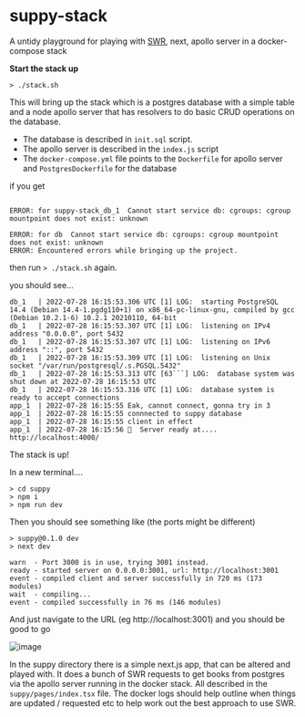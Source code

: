 # suppy-stack
A untidy playground for playing with [SWR](https://swr.vercel.app/), next, apollo server in a docker-compose stack

**Start the stack up**

```> ./stack.sh```

This will bring up the stack which is a postgres database with a simple table and a node apollo server that has resolvers to do
basic CRUD operations on the database.

* The database is described in ```init.sql``` script. 
* The apollo server is described in the ```index.js``` script
* The ```docker-compose.yml``` file points to the ```Dockerfile``` for apollo server and ```PostgresDockerfile``` for the database

if you get
```Creating suppy-stack_db_1 ... error

ERROR: for suppy-stack_db_1  Cannot start service db: cgroups: cgroup mountpoint does not exist: unknown

ERROR: for db  Cannot start service db: cgroups: cgroup mountpoint does not exist: unknown
ERROR: Encountered errors while bringing up the project.
```

then run ```> ./stack.sh``` again.

you should see...

```
db_1   | 2022-07-28 16:15:53.306 UTC [1] LOG:  starting PostgreSQL 14.4 (Debian 14.4-1.pgdg110+1) on x86_64-pc-linux-gnu, compiled by gcc (Debian 10.2.1-6) 10.2.1 20210110, 64-bit
db_1   | 2022-07-28 16:15:53.307 UTC [1] LOG:  listening on IPv4 address "0.0.0.0", port 5432
db_1   | 2022-07-28 16:15:53.307 UTC [1] LOG:  listening on IPv6 address "::", port 5432
db_1   | 2022-07-28 16:15:53.309 UTC [1] LOG:  listening on Unix socket "/var/run/postgresql/.s.PGSQL.5432"
db_1   | 2022-07-28 16:15:53.313 UTC [63```] LOG:  database system was shut down at 2022-07-28 16:15:53 UTC
db_1   | 2022-07-28 16:15:53.316 UTC [1] LOG:  database system is ready to accept connections
app_1  | 2022-07-28 16:15:55 Eak, cannot connect, gonna try in 3
app_1  | 2022-07-28 16:15:55 connnected to suppy database
app_1  | 2022-07-28 16:15:55 client in effect 
app_1  | 2022-07-28 16:15:56 🚀  Server ready at....  http://localhost:4000/
```

The stack is up!

In a new terminal....
```
> cd suppy
> npm i
> npm run dev
```

Then you should see something like (the ports might be different)
```
> suppy@0.1.0 dev
> next dev

warn  - Port 3000 is in use, trying 3001 instead.
ready - started server on 0.0.0.0:3001, url: http://localhost:3001
event - compiled client and server successfully in 720 ms (173 modules)
wait  - compiling...
event - compiled successfully in 76 ms (146 modules)
```

And just navigate to the URL (eg http://localhost:3001) and you should be good to go

![image](https://user-images.githubusercontent.com/1777480/181588611-ad3e0cfa-38d6-4d9a-84ba-fbecb0781b94.png)

In the suppy directory there is a simple next.js app, that can be altered and played with. It does a bunch of SWR requests to get books from postgres via the apollo server running in the docker stack. All described in the ```suppy/pages/index.tsx``` file. The docker logs should help outline when things are updated / requested etc to help work out the best approach to use SWR.

